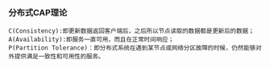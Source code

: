 ### 分布式CAP理论
    C(Consistency):即更新数据返回客户端后，之后所以节点读取的数据都是更新后的数据；
    A(Availability):即服务一直可用，而且在正常时间响应；
    P(Partition Tolerance)：即分布式系统在遇到某节点或网络分区故障的时候，仍然能够对外提供满足一致性和可用性的服务。
    

